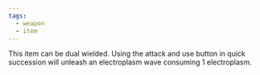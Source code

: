 ```yaml
---
tags:
  - weapon
  - item
---
```

This item can be dual wielded. Using the attack and use button in quick succession will unleash an electroplasm wave consuming 1 electroplasm.